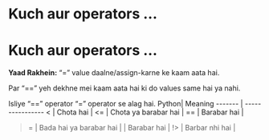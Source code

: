 # Kuch aur operators … 


# Kuch aur operators … 


**Yaad Rakhein:**
“=” value daalne/assign-karne ke kaam aata hai.

Par “==” yeh dekhne mei kaam aata hai ki do values same hai ya nahi.

Isliye “==” operator  “=” operator se alag hai.
Python| Meaning 
------- | ---------------- 
<  | Chota hai | 
<=  | Chota ya barabar hai |
==   | Barabar hai |
>=  | Bada hai ya barabar hai | 
>  | Barabar hai        | 
!>   | Barbar nhi hai |

